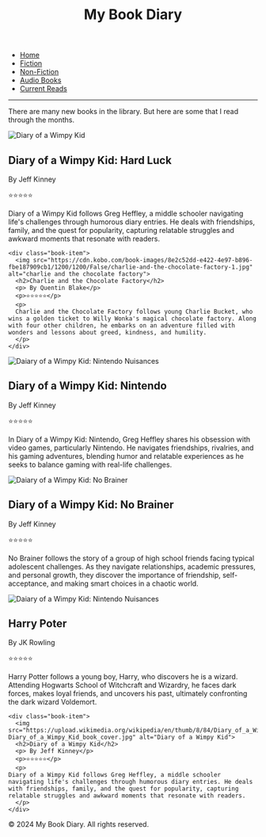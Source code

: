 <!DOCTYPE html>


<head>
  <title>My Book Diary</title> 
  <link rel="stylesheet" href="style.css">
</head>

<body>

  <header>
    <h1>My Book Diary</h1>
  </header>

  <nav>
    <ul>
      <li><a href="#">Home</a></li>
      <li><a href="#">Fiction</a></li>
      <li><a href="#">Non-Fiction</a></li>
      <li><a href="#">Audio Books</a></li>
      <li><a href="#">Current Reads</a></li>
    </ul>
  </nav>

  <hr>
  
  <div id="intro">
    <p>There are many new books in the library. But here are some that I read through the months.</p>
  </div>  
  
  <main>
    <div class="book-item">
      <img src="https://encrypted-tbn0.gstatic.com/images?q=tbn:ANd9GcTvokO6du6OPvDXBVOyRMRGRfI5aZXlExStpw&s" alt="Diary of a Wimpy Kid"   > 
      <h2>Diary of a Wimpy Kid: Hard Luck</h2>
      <p> By Jeff Kinney</p>
      <p>⭐⭐⭐⭐⭐</p>
      <p>
  Diary of a Wimpy Kid follows Greg Heffley, a middle schooler navigating life's challenges through humorous diary entries. He deals with friendships, family, and the quest for popularity, capturing relatable struggles and awkward moments that resonate with readers.
      </p>
    </div>


    <div class="book-item">
      <img src="https://cdn.kobo.com/book-images/8e2c52dd-e422-4e97-b896-fbe187909cb1/1200/1200/False/charlie-and-the-chocolate-factory-1.jpg" alt="charlie and the chocolate factory">
      <h2>Charlie and the Chocolate Factory</h2>
      <p> By Quentin Blake</p>
      <p>⭐⭐⭐⭐⭐</p>
      <p>
      Charlie and the Chocolate Factory follows young Charlie Bucket, who wins a golden ticket to Willy Wonka's magical chocolate factory. Along with four other children, he embarks on an adventure filled with wonders and lessons about greed, kindness, and humility.
      </p>
    </div>  



  <div class="book-item">
      <img src="https://i.redd.it/diary-of-a-wimpy-kid-nintendo-nuisances-pages-1-4-v0-7313jpbso15b1.png?width=1200&format=png&auto=webp&s=54d03c7eee49d8353519389eb915e068332a2550" alt="Daiary of a Wimpy Kid: Nintendo Nuisances">
      <h2>Diary of a Wimpy Kid: Nintendo</h2>
      <p> By Jeff Kinney</p>
      <p>⭐⭐⭐⭐⭐</p>
      <p>
      In Diary of a Wimpy Kid: Nintendo, Greg Heffley shares his obsession with video games, particularly Nintendo. He navigates friendships, rivalries, and his gaming adventures, blending humor and relatable experiences as he seeks to balance gaming with real-life challenges.
      </p>
  </div>

  <div class="book-item">
      <img src="https://cdn.shopify.com/s/files/1/0356/3539/6741/files/232426_1_378x.jpg?v=1713983861" alt="Daiary of a Wimpy Kid: No Brainer">
      <h2>Diary of a Wimpy Kid: No Brainer</h2>
      <p> By Jeff Kinney</p>
      <p>⭐⭐⭐⭐⭐</p>
      <p>
      No Brainer follows the story of a group of high school friends facing typical adolescent challenges. As they navigate relationships, academic pressures, and personal growth, they discover the importance of friendship, self-acceptance, and making smart choices in a chaotic world.
      </p>
    </div>


  <div class="book-item">
      <img src="https://encrypted-tbn0.gstatic.com/images?q=tbn:ANd9GcTfILbk8qd5KHYWXTX1H7BhdKkmraxPIjINbA&s" alt="Daiary of a Wimpy Kid: Nintendo Nuisances">
      <h2>Harry Poter</h2>
      <p> By JK Rowling</p>
      <p>⭐⭐⭐⭐⭐</p>
      <p>
      Harry Potter follows a young boy, Harry, who discovers he is a wizard. Attending Hogwarts School of Witchcraft and Wizardry, he faces dark forces, makes loyal friends, and uncovers his past, ultimately confronting the dark wizard Voldemort.
      </p>
  </div>


    <div class="book-item">
      <img src="https://upload.wikimedia.org/wikipedia/en/thumb/8/84/Diary_of_a_Wimpy_Kid_book_cover.jpg/200px-Diary_of_a_Wimpy_Kid_book_cover.jpg" alt="Diary of a Wimpy Kid"> 
      <h2>Diary of a Wimpy Kid</h2>
      <p> By Jeff Kinney</p>
      <p>⭐⭐⭐⭐⭐</p>
      <p>
    Diary of a Wimpy Kid follows Greg Heffley, a middle schooler navigating life's challenges through humorous diary entries. He deals with friendships, family, and the quest for popularity, capturing relatable struggles and awkward moments that resonate with readers.
      </p>
    </div>

  </div>
</main>
  <footer> 
    <p> &copy; 2024 My Book Diary. All rights reserved.</p> 
  </footer>
</body>

</html>





